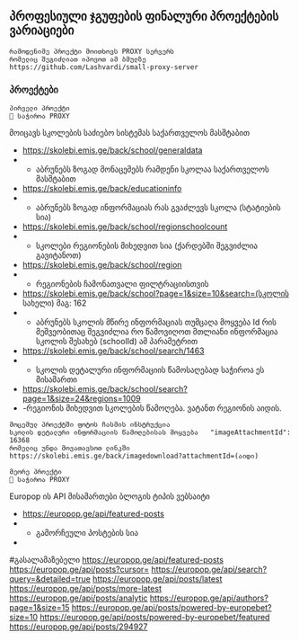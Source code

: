 ## პროფესიული ჯგუფების ფინალური პროექტების ვარიაციები

```
რამოდენიმე პროექტი მოითხოვს PROXY სერვერს
რომელიც შეგიძლიათ იპოვოთ ამ ბმულზე
https://github.com/Lashvardi/small-proxy-server
```
### პროექტები
```
პირველი პროექტი
🔴 საჭიროა PROXY
```
მოიცავს სკოლების საძიებო სისტემას საქართველოს მასშტაბით

- https://skolebi.emis.ge/back/school/generaldata
- - აბრუნებს ზოგად მონაცემებს რამდენი სკოლაა საქართველოს მასშტაბით
- https://skolebi.emis.ge/back/educationinfo
- - აბრუნებს ზოგად ინფორმაციას რას გვაძლევს სკოლა (სტატიების სია)
- https://skolebi.emis.ge/back/school/regionschoolcount
- - სკოლები რეგიონების მიხედვით სია (ქარდებში შეგვიძლია გავიტანოთ)
- https://skolebi.emis.ge/back/school/region
- - რეგიონების ჩამონათვალი ფილტრაციისთვის
- https://skolebi.emis.ge/back/school?page=1&size=10&search=(სკოლის სახელი) მაგ: 162
- - აბრუნებს სკოლის მწირე ინფორმაციას თუმცაღა მოყვება Id რის მეშვეობითაც შეგვიძლია რო წამოვიღოთ მთლიანი ინფორმაცია სკოლის შესახებ (schoolId) ამ პარამეტრით
- https://skolebi.emis.ge/back/school/search/1463
- - სკოლის დეტალური ინფორმაციის წამოსაღებად საჭიროა ეს მისამართი
- https://skolebi.emis.ge/back/school/search?page=1&size=24&regions=1009
- -რეგიონის მიხედვით სკოლების წამოღება. ვატანთ რეგიონის აიდის.



```
მოცემულ პროექტში ფოტოს ჩასმის ინსტრუქცია
სკოლის დეტალური ინფორმაციის წამოღებისას მოყვება   "imageAttachmentId": 16368
რომელიც უნდა მოვათავსოთ ლინკში
https://skolebi.emis.ge/back/imagedownload?attachmentId=(აიდი)
```

```
მეორე პროექტი
🔴 საჭიროა PROXY
```
Europop ის API მისამართები
ბლოგის ტიპის ვებსაიტი

- https://europop.ge/api/featured-posts
- - გამორჩეული პოსტების სია
-
#გასალამაზებელი
https://europop.ge/api/featured-posts
https://europop.ge/api/posts?cursor=
https://europop.ge/api/search?query=&detailed=true
https://europop.ge/api/posts/latest
https://europop.ge/api/posts/more-latest
https://europop.ge/api/posts/analytic
https://europop.ge/api/authors?page=1&size=15
https://europop.ge/api/posts/powered-by-europebet?size=10
https://europop.ge/api/posts/powered-by-europebet/featured
https://europop.ge/api/posts/294927


